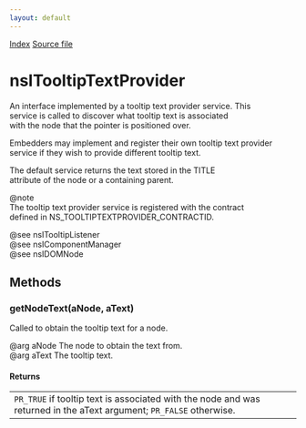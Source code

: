 ```yaml
---
layout: default
---
```

<div id='links'><a href="../index.html">Index</a>
<a href="http://dxr.mozilla.org/mozilla-central/source/embedding/browser/nsITooltipTextProvider.idl">Source file</a>
</div>

# nsITooltipTextProvider #
  
An interface implemented by a tooltip text provider service. This  
service is called to discover what tooltip text is associated  
with the node that the pointer is positioned over.  
  
Embedders may implement and register their own tooltip text provider  
service if they wish to provide different tooltip text.   
  
The default service returns the text stored in the TITLE  
attribute of the node or a containing parent.  
  
@note  
The tooltip text provider service is registered with the contract  
defined in NS_TOOLTIPTEXTPROVIDER_CONTRACTID.  
  
@see nsITooltipListener  
@see nsIComponentManager  
@see nsIDOMNode  
  

## Methods ##

### getNodeText(aNode, aText) ###
  
Called to obtain the tooltip text for a node.  
  
@arg aNode The node to obtain the text from.  
@arg aText The tooltip text.  
  
  

#### Returns ####

<table>

<tr>
<td><CODE>PR_TRUE</CODE> if tooltip text is associated  
        with the node and was returned in the aText argument;  
        <CODE>PR_FALSE</CODE> otherwise.  
</td>
</tr>

</table>
